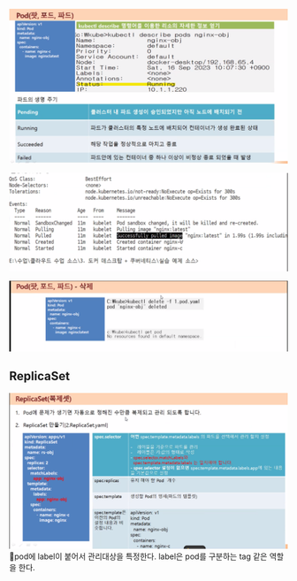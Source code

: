 ![](../image/Pasted%20image%2020240509091750.png)

![](../image/Pasted%20image%2020240509092111.png)

![](../image/Pasted%20image%2020240509092703.png)

## ReplicaSet
![](../image/Pasted%20image%2020240509092801.png)
📌pod에 label이 붙어서 관리대상을 특정한다. label은 pod를 구분하는 tag 같은 역할을 한다.